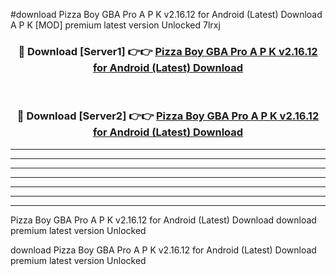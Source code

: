 #download Pizza Boy GBA Pro A P K v2.16.12 for Android (Latest) Download A P K [MOD] premium latest version Unlocked 7lrxj 



<div align="center">
<h3>🔴 Download [Server1] 👉👉 <a href="https://apkdownload-94cd0.web.app/">Pizza Boy GBA Pro A P K v2.16.12 for Android (Latest) Download</a></h3><br>

<h3>🔴 Download [Server2] 👉👉 <a href="https://apkdownload-94cd0.web.app/">Pizza Boy GBA Pro A P K v2.16.12 for Android (Latest) Download</a></h3>
</div>





----------------------------------------------------------

----------------------------------------------------------

----------------------------------------------------------

----------------------------------------------------------

----------------------------------------------------------

----------------------------------------------------------

----------------------------------------------------------

Pizza Boy GBA Pro A P K v2.16.12 for Android (Latest) Download download premium latest version Unlocked

download Pizza Boy GBA Pro A P K v2.16.12 for Android (Latest) Download premium latest version Unlocked
